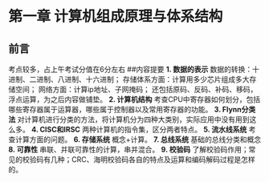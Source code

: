 # 第一章 计算机组成原理与体系结构
## 前言 
考点较多，占上午考试分值在6分左右
##内容提要
**1. 数据的表示**
数据的转换：十进制、二进制、八进制、十六进制；
存储体系方面：计算用多少芯片组成多大存储空间；
网络方面：计算ip地址、子网掩码；
还包括原码、反码、补码、移码，浮点运算，为之后内容做铺垫。
**2. 计算机结构**
考查CPU中寄存器如何划分，包括哪些寄存器属于运算器，哪些属于控制器以及常用寄存器的功能。
**3. Flynn分类法**
对计算机进行分类的方法，将计算机分为四种大类别，实际应用中没有用到这么多。
**4. CISC和IRSC**
两种计算机的指令集，区分两者特点。
**5. 流水线系统**
考查计算方面的问题。
**6. 存储系统**
概念+计算。
**7. 总线系统**
基础的总线分类和概念
**8. 可靠性**
串联、并联可靠性的计算，串并混合。
**9. 校验码**
了解校验码作用；常见的校验码有几种；CRC、海明校验码各自的特点及运算和编码解码过程是怎样的。

